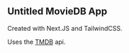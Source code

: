 ## Untitled MovieDB App

Created with Next.JS and TailwindCSS.

Uses the [TMDB](https://www.themoviedb.org/?language=en-US) api.


